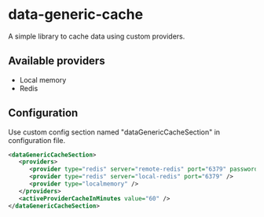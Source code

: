 # data-generic-cache
A simple library to cache data using custom providers.

Available providers
----------
- Local memory
- Redis

Configuration
----------
Use custom config section named "dataGenericCacheSection" in configuration file.

```xml
<dataGenericCacheSection>
   <providers>
      <provider type="redis" server="remote-redis" port="6379" password="remote-redis-password" />
      <provider type="redis" server="local-redis" port="6379" />
      <provider type="localmemory" />
   </providers>
   <activeProviderCacheInMinutes value="60" />
</dataGenericCacheSection>